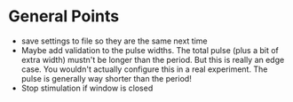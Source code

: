 # General Points
* save settings to file so they are the same next time
* Maybe add validation to the pulse widths. The total pulse (plus a bit of extra width) mustn't be longer than the period. But this is really an edge case. You wouldn't actually configure this in a real experiment. The pulse is generally way shorter than the period!
* Stop stimulation if window is closed




